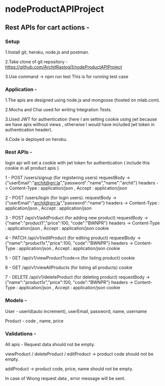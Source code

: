 # nodeProductAPIProject

## Rest APIs for cart actions -

### Setup 
1.Install git, heroku, node.js and postman.

2.Take clone of git repository - https://github.com/ArchitRastogi1/nodeProductAPIProject

3.Use command  -> npm run test 
    This is for running test case
    
### Application - 
1.The apis are designed using node.js and mongoose (hosted on mlab.com).

2.Mocha and Chai used for writing Integration Tests.

3.Used JWT for authentication (here I am setting cookie using jwt because we have apis without views , otherwise I would have included jwt token in authentication header).

4.Code is deployed on heroku.
    
### Rest APIs -

login api will set a cookie with jwt token for authentication ( include this cookie in all product apis ).

1 - POST /users/signup (for registering users)
    requestBody -> {"userEmail":"archit@grr.la","password":"name","name":"archit"}
    headers -> Content-Type : application/json , Accept : application/json

2 - POST /users/login (for login users).
    requestBody -> {"userEmail":"archit@grr.la","password":"name"}
    headers -> Content-Type : application/json , Accept : application/json

3 - POST /api/v1/addProduct (for adding new product)
    requestBody -> {"name":"product1","price":100, "code":"BWNPR"}
    headers -> Content-Type : application/json , Accept : application/json
    cookie 

4 - PATCH /api/v1/editProduct (for editing product)
    requestBody -> {"name":"product1x","price":100, "code":"BWNPR"}
    headers -> Content-Type : application/json , Accept : application/json
    cookie

5 - GET /api/v1/viewProduct?code=x  (for listing product)
    cookie

6 - GET /api/v1/viewAllProducts  (for listing all products)
    cookie

7 - DELETE /api/v1/deleteProduct  (for deleting product)
    requestBody -> {"name":"product1x","price":100, "code":"BWNPR"}
    headers -> Content-Type : application/json , Accept : application/json
    cookie
   
  
### Models -

User - userId(auto increment), userEmail, password, name, username

Product - code , name, price

### Validations -

All apis - Request data should not be empty.

viewProduct / deleteProduct / editProduct -> product code should not be empty.

addProduct -> product code, price, name should not be empty.

In case of Wrong request data , error message will be sent.
